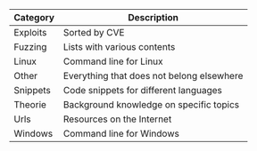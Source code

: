 | Category | Description
| - | - |
| Exploits | Sorted by CVE
| Fuzzing  | Lists with various contents
| Linux    | Command line for Linux
| Other    | Everything that does not belong elsewhere
| Snippets | Code snippets for different languages 
| Theorie  | Background knowledge on specific topics
| Urls     | Resources on the Internet
| Windows  | Command line for Windows

